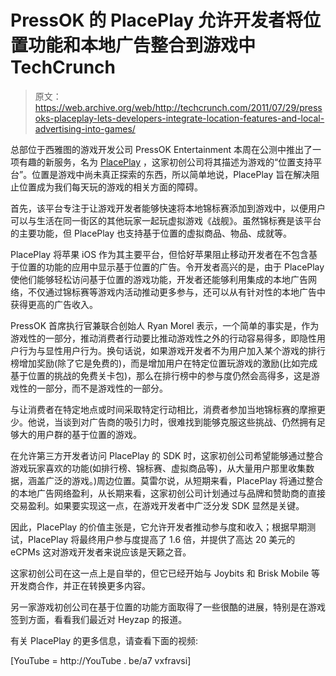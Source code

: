 # PressOK 的 PlacePlay 允许开发者将位置功能和本地广告整合到游戏中 TechCrunch

> 原文：<https://web.archive.org/web/http://techcrunch.com/2011/07/29/pressoks-placeplay-lets-developers-integrate-location-features-and-local-advertising-into-games/>

总部位于西雅图的游戏开发公司 PressOK Entertainment 本周在公测中推出了一项有趣的新服务，名为 [PlacePlay](https://web.archive.org/web/20230203095635/http://www.placeplay.com/) ，这家初创公司将其描述为游戏的“位置支持平台”。位置是游戏中尚未真正探索的东西，所以简单地说，PlacePlay 旨在解决阻止位置成为我们每天玩的游戏的相关方面的障碍。

首先，该平台专注于让游戏开发者能够快速将本地锦标赛添加到游戏中，以便用户可以与生活在同一街区的其他玩家一起玩虚拟游戏《战舰》。虽然锦标赛是该平台的主要功能，但 PlacePlay 也支持基于位置的虚拟商品、物品、成就等。

PlacePlay 将苹果 iOS 作为其主要平台，但恰好苹果阻止移动开发者在不包含基于位置的功能的应用中显示基于位置的广告。令开发者高兴的是，由于 PlacePlay 使他们能够轻松访问基于位置的游戏功能，开发者还能够利用集成的本地广告网络，不仅通过锦标赛等游戏内活动推动更多参与，还可以从有针对性的本地广告中获得更高的广告收入。

PressOK 首席执行官兼联合创始人 Ryan Morel 表示，一个简单的事实是，作为游戏性的一部分，推动消费者行动要比推动游戏性之外的行动容易得多，即隐性用户行为与显性用户行为。换句话说，如果游戏开发者不为用户加入某个游戏的排行榜增加奖励(除了它是免费的)，而是增加用户在特定位置玩游戏的激励(比如完成基于位置的挑战的免费关卡包)，那么在排行榜中的参与度仍然会高得多，这是游戏性的一部分，而不是游戏性的一部分。

与让消费者在特定地点或时间采取特定行动相比，消费者参加当地锦标赛的摩擦更少。他说，当谈到对广告商的吸引力时，很难找到能够克服这些挑战、仍然拥有足够大的用户群的基于位置的游戏。

在允许第三方开发者访问 PlacePlay 的 SDK 时，这家初创公司希望能够通过整合游戏玩家喜欢的功能(如排行榜、锦标赛、虚拟商品等)，从大量用户那里收集数据，涵盖广泛的游戏。)周边位置。莫雷尔说，从短期来看，PlacePlay 将通过整合的本地广告网络盈利，从长期来看，这家初创公司计划通过与品牌和赞助商的直接交易盈利。如果要实现这一点，在游戏开发者中广泛分发 SDK 显然是关键。

因此，PlacePlay 的价值主张是，它允许开发者推动参与度和收入；根据早期测试，PlacePlay 将最终用户参与度提高了 1.6 倍，并提供了高达 20 美元的 eCPMs 这对游戏开发者来说应该是天籁之音。

这家初创公司在这一点上是自举的，但它已经开始与 Joybits 和 Brisk Mobile 等开发商合作，并正在转换更多内容。

另一家游戏初创公司在基于位置的功能方面取得了一些很酷的进展，特别是在游戏签到方面，看看我们最近对 Heyzap 的报道。

有关 PlacePlay 的更多信息，请查看下面的视频:

[YouTube = http://YouTube . be/a7 vxfravsi]